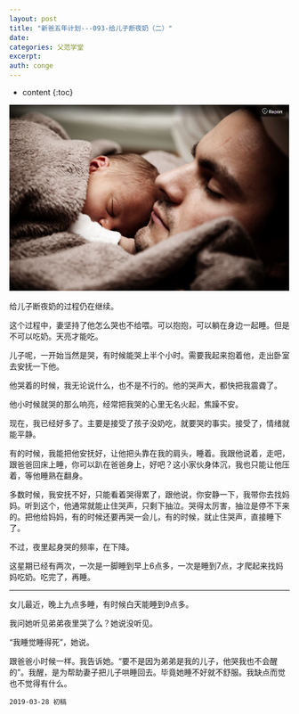 ```yaml
---
layout: post
title: "新爸五年计划---093-给儿子断夜奶（二）"
date:
categories: 父范学堂
excerpt:
auth: conge
---
```

* content
{:toc}

![](/assets/images/父范学堂/118382-a8a4f509c84644eb.png)

给儿子断夜奶的过程仍在继续。

这个过程中，妻坚持了他怎么哭也不给喂。可以抱抱，可以躺在身边一起睡。但是不可以吃奶。天亮才能吃。

儿子呢，一开始当然是哭，有时候能哭上半个小时。需要我起来抱着他，走出卧室去安抚一下他。

他哭着的时候，我无论说什么，也不是不行的。他的哭声大，都快把我震聋了。

他小时候就哭的那么响亮，经常把我哭的心里无名火起，焦躁不安。

现在，我已经好多了。主要是接受了孩子没奶吃，就要哭的事实。接受了，情绪就能平静。

有的时候，我能把他安抚好，让他把头靠在我的肩头，睡着。我跟他说着，走吧，跟爸爸回床上睡，你可以趴在爸爸身上，好吧？这小家伙身体沉，我也只能让他压着，等他睡熟在翻身。

多数时候，我安抚不好，只能看着哭得累了，跟他说，你安静一下，我带你去找妈妈。听到这个，他通常就能止住哭声，只剩下抽泣。哭得太厉害，抽泣是停不下来的。把他给妈妈，有的时候还要再哭一会儿，有的时候，就止住哭声，直接睡下了。

不过，夜里起身哭的频率，在下降。

这星期已经有两次，一次是一脚睡到早上6点多，一次是睡到7点，才爬起来找妈妈吃奶。吃完了，再睡。

----

女儿最近，晚上九点多睡，有时候白天能睡到9点多。

我问她听见弟弟夜里哭了么？她说没听见。

“我睡觉睡得死”，她说。

跟爸爸小时候一样。我告诉她。“要不是因为弟弟是我的儿子，他哭我也不会醒的”。我醒，是为帮助妻子把儿子哄睡回去。毕竟她睡不好就不舒服。我缺点而觉也不觉得有什么。


```
2019-03-28 初稿
```
